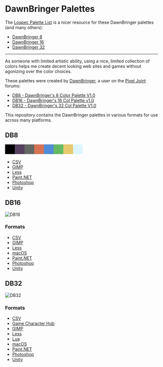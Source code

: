 # DawnBringer Palettes

The [Lospec Palette List](https://lospec.com/palette-list) is a nicer resource for these DawnBringer palettes (and many others):
* [DawnBringer 8](https://lospec.com/palette-list/dawnbringers-8-color)
* [DawnBringer 16](https://lospec.com/palette-list/dawnbringer-16)
* [DawnBringer 32](https://lospec.com/palette-list/dawnbringer-32)

---

As someone with limited artistic ability, using a nice, limited collection of colors helps me create decent looking web sites and games without agonizing over the color choices.

These palettes were created by [DawnBringer][2], a user on the [Pixel Joint][1] forums:

* [DB8 - DawnBringer's 8 Color Palette V1.0][3]
* [DB16 - DawnBringer's 16 Col Palette v1.0][4]
* [DB32 - DawnBringer's 32 Col Palette V1.0][5]

This repository contains the DawnBringer palettes in various formats for use across many platforms.

## DB8

![DB8][6]

* [CSV](https://raw.githubusercontent.com/geoffb/dawnbringer-palettes/master/DB8/db8.csv)
* [GIMP](https://raw.githubusercontent.com/geoffb/dawnbringer-palettes/master/DB8/db8.gpl)
* [Less](https://raw.githubusercontent.com/geoffb/dawnbringer-palettes/master/DB8/db8.less)
* [Paint.NET](https://raw.githubusercontent.com/geoffb/dawnbringer-palettes/master/DB8/db8.txt)
* [Photoshop](https://github.com/geoffb/dawnbringer-palettes/raw/master/DB8/db8.act?raw=true)
* [Unity](https://raw.githubusercontent.com/geoffb/dawnbringer-palettes/master/DB8/DB8.colors)

## DB16

![DB16][7]

### Formats

* [CSV](https://raw.githubusercontent.com/geoffb/dawnbringer-palettes/master/DB16/db16.csv)
* [GIMP](https://raw.githubusercontent.com/geoffb/dawnbringer-palettes/master/DB16/db16.gpl)
* [Less](https://raw.githubusercontent.com/geoffb/dawnbringer-palettes/master/DB16/db16.less)
* [macOS](https://github.com/geoffb/dawnbringer-palettes/blob/master/DB16/DB16.clr?raw=true)
* [Paint.NET](https://raw.githubusercontent.com/geoffb/dawnbringer-palettes/master/DB16/db16.txt)
* [Photoshop](https://github.com/geoffb/dawnbringer-palettes/raw/master/DB16/db16.act?raw=true)
* [Unity](https://raw.githubusercontent.com/geoffb/dawnbringer-palettes/master/DB16/DB16.colors)

## DB32

![DB32][8]

### Formats

* [CSV](https://raw.githubusercontent.com/geoffb/dawnbringer-palettes/master/DB32/db32.csv)
* [Game Character Hub](https://github.com/geoffb/dawnbringer-palettes/blob/master/DB32/db32.gchp?raw=true)
* [GIMP](https://raw.githubusercontent.com/geoffb/dawnbringer-palettes/master/DB32/db32.gpl)
* [Less](https://raw.githubusercontent.com/geoffb/dawnbringer-palettes/master/DB32/db32.less)
* [Lua](https://raw.githubusercontent.com/geoffb/dawnbringer-palettes/master/DB32/db32.lua)
* [macOS](https://github.com/geoffb/dawnbringer-palettes/blob/master/DB32/DB32.clr?raw=true)
* [Paint.NET](https://raw.githubusercontent.com/geoffb/dawnbringer-palettes/master/DB32/db32.txt)
* [Photoshop](https://github.com/geoffb/dawnbringer-palettes/raw/master/DB32/db32.act?raw=true)
* [Unity](https://raw.githubusercontent.com/geoffb/dawnbringer-palettes/master/DB32/DB32.colors)

[1]: http://pixeljoint.com/
[2]: http://pixeljoint.com/p/23821.htm
[3]: http://pixeljoint.com/forum/forum_posts.asp?TID=26050
[4]: http://pixeljoint.com/forum/forum_posts.asp?TID=12795
[5]: http://pixeljoint.com/forum/forum_posts.asp?TID=16247
[6]: https://raw.githubusercontent.com/geoffb/dawnbringer-palettes/master/DB8/db8.png
[7]: https://raw.githubusercontent.com/geoffb/dawnbringer-palettes/master/DB16/db16.png
[8]: https://raw.githubusercontent.com/geoffb/dawnbringer-palettes/master/DB32/db32.png

